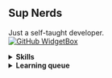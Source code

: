 ## Sup Nerds 

Just a self-taught developer.   
[![GitHub WidgetBox](https://github-widgetbox.vercel.app/api/profile?username=opZywl&data=followers,repositories,stars&theme=darkmode)](https://github.com/Jurredr/github-widgetbox)

<details>
<summary><b>Skills</b></summary>
<ul>
 <li>Java</li>
 <li>Kotlin</li>
 <li>Python</li>
 <li>HTML</li>
 <li>CSS</li>
 <li>TailWind CSS</li>
 <li>PHP</li>
 <li>JavaScript</li>
 <li>TypeScript</li>
 <li>Spring Boot</li>
 <li>Gradle</li>
 <li>Docker</li>
 <li>MongoDB</li>
 <li>MySQL</li>
 <li>JVM Bytecode</li>
</ul>
</details>

<details>
<summary><b>Learning queue</b></summary>
<ul>
 <li>Rust</li>
 <li>UI Design</li>
</ul>
</details>
